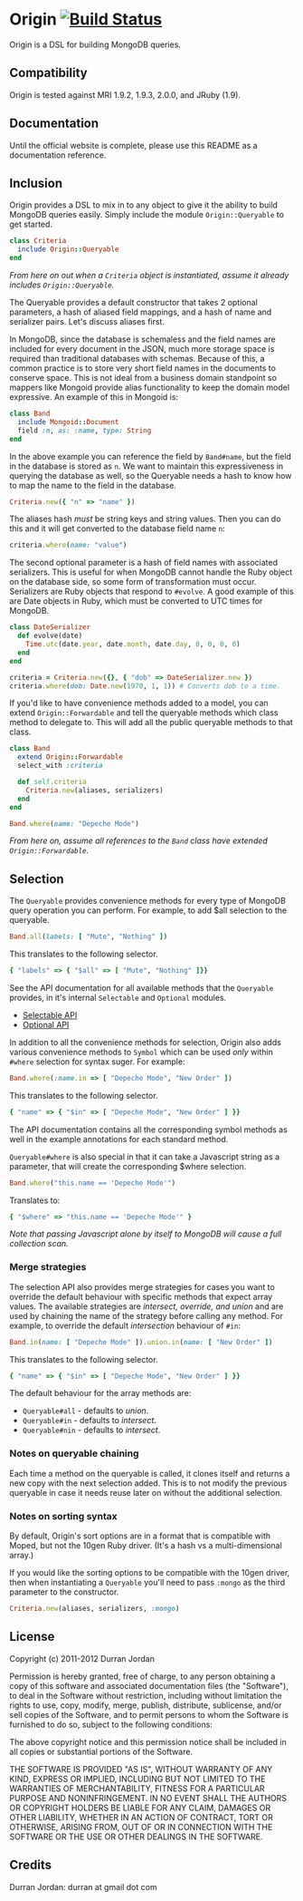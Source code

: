 Origin [![Build Status](https://secure.travis-ci.org/mongoid/origin.png?branch=master&.png)](http://travis-ci.org/mongoid/origin)
========

Origin is a DSL for building MongoDB queries.

Compatibility
-------------

Origin is tested against MRI 1.9.2, 1.9.3, 2.0.0, and JRuby (1.9).

Documentation
-------------

Until the official website is complete, please use this README as
a documentation reference.

Inclusion
---------

Origin provides a DSL to mix in to any object to give it the ability
to build MongoDB queries easily. Simply include the module
`Origin::Queryable` to get started.

``` ruby
class Criteria
  include Origin::Queryable
end
```

*From here on out when a `Criteria` object is instantiated, assume it
already includes `Origin::Queryable`.*

The Queryable provides a default constructor that takes 2 optional
parameters, a hash of aliased field mappings, and a hash of name and
serializer pairs. Let's discuss aliases first.

In MongoDB, since the database is schemaless and the field names are
included for every document in the JSON, much more storage space is
required than traditional databases with schemas. Because of this,
a common practice is to store very short field names in the documents
to conserve space. This is not ideal from a business domain standpoint
so mappers like Mongoid provide alias functionality to keep the
domain model expressive. An example of this in Mongoid is:

``` ruby
class Band
  include Mongoid::Document
  field :n, as: :name, type: String
end
```

In the above example you can reference the field by `Band#name`, but the
field in the database is stored as `n`. We want to maintain this
expressiveness in querying the database as well, so the Queryable needs
a hash to know how to map the name to the field in the database.

``` ruby
Criteria.new({ "n" => "name" })
```

The aliases hash *must* be string keys and string values. Then you can do
this and it will get converted to the database field name `n`:

``` ruby
criteria.where(name: "value")
```

The second optional parameter is a hash of field names with associated
serializers. This is useful for when MongoDB cannot handle the Ruby
object on the database side, so some form of transformation must occur.
Serializers are Ruby objects that respond to `#evolve`. A good example
of this are Date objects in Ruby, which must be converted to UTC
times for MongoDB.

``` ruby
class DateSerializer
  def evolve(date)
    Time.utc(date.year, date.month, date.day, 0, 0, 0, 0)
  end
end

criteria = Criteria.new({}, { "dob" => DateSerializer.new })
criteria.where(dob: Date.new(1970, 1, 1)) # Converts dob to a time.
```

If you'd like to have convenience methods added to a model, you can extend
`Origin::Forwardable` and tell the queryable methods which class method
to delegate to. This will add all the public queryable methods to that
class.

``` ruby
class Band
  extend Origin::Forwardable
  select_with :criteria

  def self.criteria
    Criteria.new(aliases, serializers)
  end
end

Band.where(name: "Depeche Mode")
```

*From here on, assume all references to the `Band` class have extended
`Origin::Forwardable`.*

Selection
---------

The `Queryable` provides convenience methods for every type of MongoDB
query operation you can perform. For example, to add $all selection to the
queryable.

``` ruby
Band.all(labels: [ "Mute", "Nothing" ])
```

This translates to the following selector.

``` ruby
{ "labels" => { "$all" => [ "Mute", "Nothing" ]}}
```

See the API documentation for all available methods that the `Queryable`
provides, in it's internal `Selectable` and `Optional` modules.

- [Selectable API](http://rdoc.info/github/mongoid/origin/Origin/Selectable)
- [Optional API](http://rdoc.info/github/mongoid/origin/Origin/Optional)

In addition to all the convenience methods for selection, Origin also adds
various convenience methods to `Symbol` which can be used *only* within
`#where` selection for syntax suger. For example:

``` ruby
Band.where(:name.in => [ "Depeche Mode", "New Order" ])
```

This translates to the following selector.

``` ruby
{ "name" => { "$in" => [ "Depeche Mode", "New Order" ] }}
```

The API documentation contains all the corresponding symbol methods as well
in the example annotations for each standard method.

`Queryable#where` is also special in that it can take a Javascript string as
a parameter, that will create the corresponding $where selection.

``` ruby
Band.where("this.name == 'Depeche Mode'")
```

Translates to:

``` ruby
{ "$where" => "this.name == 'Depeche Mode'" }
```

*Note that passing Javascript alone by itself to MongoDB will cause a full
collection scan.*

### Merge strategies

The selection API also provides merge strategies for cases you want to
override the default behaviour with specific methods that expect array values.
The available strategies are *intersect, override, and union* and are used by
chaining the name of the strategy before calling any method. For example,
to override the default *intersection* behaviour of `#in`:

``` ruby
Band.in(name: [ "Depeche Mode" ]).union.in(name: [ "New Order" ])
```

This translates to the following selector.

``` ruby
{ "name" => { "$in" => [ "Depeche Mode", "New Order" ] }}
```

The default behaviour for the array methods are:

* `Queryable#all` - defaults to *union*.
* `Queryable#in` - defaults to *intersect*.
* `Queryable#nin` - defaults to *intersect*.

### Notes on queryable chaining

Each time a method on the queryable is called, it clones itself and returns
a new copy with the next selection added. This is to not modify the previous
queryable in case it needs reuse later on without the additional selection.

### Notes on sorting syntax

By default, Origin's sort options are in a format that is compatible with
Moped, but not the 10gen Ruby driver. (It's a hash vs a multi-dimensional
array.)

If you would like the sorting options to be compatible with the 10gen
driver, then when instantiating a `Queryable` you'll need to pass `:mongo`
as the third parameter to the constructor.

``` ruby
Criteria.new(aliases, serializers, :mongo)
```
License
-------

Copyright (c) 2011-2012 Durran Jordan

Permission is hereby granted, free of charge, to any person obtaining
a copy of this software and associated documentation files (the
"Software"), to deal in the Software without restriction, including
without limitation the rights to use, copy, modify, merge, publish,
distribute, sublicense, and/or sell copies of the Software, and to
permit persons to whom the Software is furnished to do so, subject to
the following conditions:

The above copyright notice and this permission notice shall be
included in all copies or substantial portions of the Software.

THE SOFTWARE IS PROVIDED "AS IS", WITHOUT WARRANTY OF ANY KIND,
EXPRESS OR IMPLIED, INCLUDING BUT NOT LIMITED TO THE WARRANTIES OF
MERCHANTABILITY, FITNESS FOR A PARTICULAR PURPOSE AND
NONINFRINGEMENT. IN NO EVENT SHALL THE AUTHORS OR COPYRIGHT HOLDERS BE
LIABLE FOR ANY CLAIM, DAMAGES OR OTHER LIABILITY, WHETHER IN AN ACTION
OF CONTRACT, TORT OR OTHERWISE, ARISING FROM, OUT OF OR IN CONNECTION
WITH THE SOFTWARE OR THE USE OR OTHER DEALINGS IN THE SOFTWARE.

Credits
-------

Durran Jordan: durran at gmail dot com
